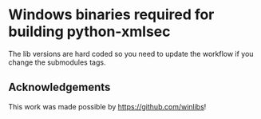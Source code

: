 # Windows binaries required for building python-xmlsec

The lib versions are hard coded so you need to update the workflow if you change the submodules tags.

## Acknowledgements

This work was made possible by https://github.com/winlibs!
